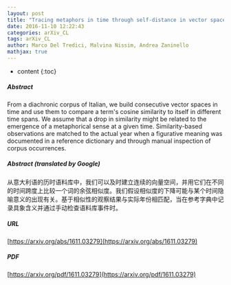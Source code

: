 ```yaml
---
layout: post
title: "Tracing metaphors in time through self-distance in vector spaces"
date: 2016-11-10 12:22:43
categories: arXiv_CL
tags: arXiv_CL
author: Marco Del Tredici, Malvina Nissim, Andrea Zaninello
mathjax: true
---
```


* content
{:toc}

##### Abstract
From a diachronic corpus of Italian, we build consecutive vector spaces in time and use them to compare a term's cosine similarity to itself in different time spans. We assume that a drop in similarity might be related to the emergence of a metaphorical sense at a given time. Similarity-based observations are matched to the actual year when a figurative meaning was documented in a reference dictionary and through manual inspection of corpus occurrences.

##### Abstract (translated by Google)
从意大利语的历时语料库中，我们可以及时建立连续的向量空间，并用它们在不同的时间跨度上比较一个词的余弦相似度。我们假设相似度的下降可能与某个时间隐喻意义的出现有关。基于相似性的观察结果与实际年份相匹配，当在参考字典中记录具象含义并通过手动检查语料库事件时。

##### URL
[https://arxiv.org/abs/1611.03279](https://arxiv.org/abs/1611.03279)

##### PDF
[https://arxiv.org/pdf/1611.03279](https://arxiv.org/pdf/1611.03279)

